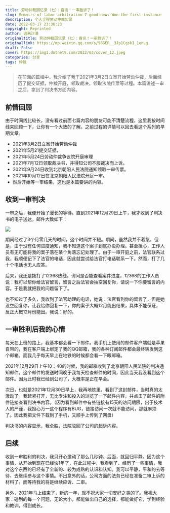 ```yaml
---
title: 劳动仲裁回忆录（七）：喜讯！一审胜诉了！
slug: Memoirs-of-labor-arbitration-7-good-news-Won-the-first-instance
description: 个人全程劳动仲裁实录
date: 2022-03-17 23:36:23
copyright: Reprinted
author: 逃离沙漠
originaltitle: 劳动仲裁回忆录（七）：喜讯！一审胜诉了！
originallink: https://mp.weixin.qq.com/s/56GER__3Jp1CgskI_1enLg
draft: False
cover: https://img1.dotnet9.com/2022/03/cover_12.jpeg
categories: 分享
tags: 仲裁
---
```


>在前面的篇幅中，我介绍了我于2021年3月2日立案开始劳动仲裁，后面经历了提交证据，仲裁开庭，领取裁决，领取法院传票等过程。本篇讲述一审之后，拿到了判决书方面内容。

## 前情回顾

由于时间线比较长，没有看过前面七篇内容的朋友可能不清楚流程，这里我按时间线来回顾一下，让你有一个大致的了解。之前过程的详情可以回去看这个系列的早期文章。

- 2021年3月2日立案开始劳动仲裁
- 2021年5月21提交证据，
- 2021年5月24日劳动仲裁争议院开庭审理
- 2021年7月12日领取裁决书，并得知公司不服裁决而上诉。
- 2021年9月24日收到北京朝阳人民法院通知领取一审传票。
- 2021年10月12日在北京朝阳人民法院开庭一审。
- 然后开始等一审结果，这也是本篇要讲的内容。

## 收到一审判决

一审之后，我便开始了漫长的等待。直到2021年12月29日上午，我才收到了判决书的电子送达，邮件大致如下：

![](https://img1.dotnet9.com/2022/03/1701.jpg)

期间经过了3个月零几天的时间，这个时间并不短。期间，虽然我并不着急，但是，由于没有任何进度通知，我不知道这个案子到底办没办理。甚至担心，工作人员有无可能将我的案子落在某个角落忘记处理了。由于一审开庭之前，法官联系过我，我顺便记下了法官的电话，因此就尝试给法官打电话联系一下。然而，打了几十个电话也无人应答。

后来，我还是拨打了12368热线，询问是否能查看案件进度，12368的工作人员说：我可以帮你给法官留言，留言之后法官会抽空回复你，请说一下你要留言的内容。于是我就把我的问题留下了。

也不知过了多久，我收到了法官助理的电话，她说：法官看到你的留言了，但是她没空回复你，让我给你回复一下，你的案子大概12月能出结果，具体不能保证，反正大概12月份能出。我说：好的。

## 一审胜利后我的心情

每天在上班的路上，我基本都会看一下邮件。我手机上使用的邮件客户端就是苹果自带的，我在客户端上绑定了我的QQ邮箱，我的各种订阅邮件都会最终转发到这个邮箱。而我几乎每天早上在地铁的时候都会看一下眼邮箱。

2021年12月29日上午10：40的时候，我的邮箱收到了北京朝阳人民法院的判决通知邮件。这个邮件的发送时间晚于我每天检查邮件的时间，因此当天我没看到这个邮件。因为此时我已经到公司了，大概率是正在早会。

次日，也就是2021年12月30日早上，我再地铁里，看到了这封邮件，当时真的太激动了。我赶紧打开，无比专注和投入的浏览了一下邮件内容，并点击了邮件的附件链接查看判决书内容。（因为看到邮件中有些链接有15天的访问期限，出于技术人的严谨，我担心万一这个程序有BUG，链接访问一次就不能访问，那就麻烦了。因此我把文件下载到了手机，又顺手上传到了网盘）

判决书的内容显示，我全胜，法院驳回了公司的起诉内容。

## 后续

收到一审胜利的判决，我只开心激动了那么几秒钟。后面，就回归平静。因为这个事情，从开始到现在已经快1年了，在此过程中，我看到了、经历了一些事情，我对这个东西的已经有了全新的、较为成熟的认识和认知。我可以平静，平和的去等待、去继续参与这个事情。不出意外的话，公司方面的法务已经在准备二审上诉的材料了。而等待我的将是继续应诉、二审。

另外，2021年马上结束了，新的一年，就不祝大家一切安好之类的了。我祝大家：碰到的每一个问题，无论大小，都能做出自己的选择，都能做好它，学到经验和教训，得到成长。